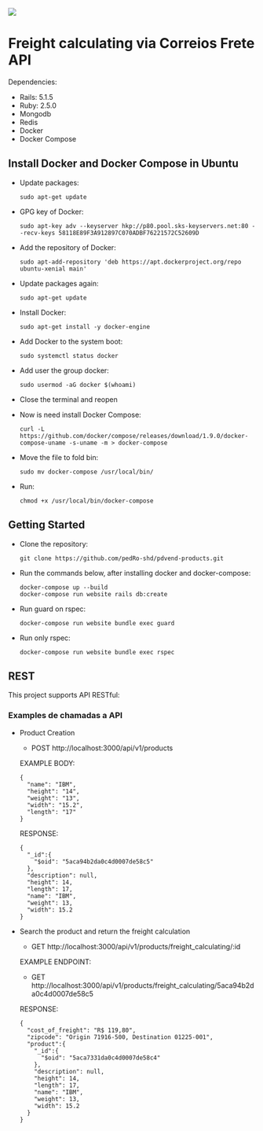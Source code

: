 <a href="https://codeclimate.com/github/pedRo-shd/pdvend-products/maintainability"><img src="https://api.codeclimate.com/v1/badges/78fba7fc8c936939a83d/maintainability" /></a>

# Freight calculating via Correios Frete API

Dependencies:
* Rails: 5.1.5
* Ruby: 2.5.0
* Mongodb
* Redis
* Docker
* Docker Compose

## Install Docker and Docker Compose in Ubuntu

* Update packages:
  ```
  sudo apt-get update
  ```

* GPG key of Docker:
  ```
  sudo apt-key adv --keyserver hkp://p80.pool.sks-keyservers.net:80 --recv-keys 58118E89F3A912897C070ADBF76221572C52609D
  ```

* Add the repository of Docker:
  ```
  sudo apt-add-repository 'deb https://apt.dockerproject.org/repo ubuntu-xenial main'
  ```

* Update packages again:
  ```
  sudo apt-get update
  ```

* Install Docker:
  ```
  sudo apt-get install -y docker-engine
  ```

* Add Docker to the system boot:
  ```
  sudo systemctl status docker
  ```

* Add user the group docker:
  ```
  sudo usermod -aG docker $(whoami)
  ```

* Close the terminal and reopen

* Now is need install Docker Compose:
  ```
  curl -L https://github.com/docker/compose/releases/download/1.9.0/docker-compose-uname -s-uname -m > docker-compose
  ```

* Move the file to fold bin:
  ```
  sudo mv docker-compose /usr/local/bin/
  ```

* Run:
  ```
  chmod +x /usr/local/bin/docker-compose
  ```

## Getting Started

* Clone the repository:
  ```
  git clone https://github.com/pedRo-shd/pdvend-products.git
  ```

* Run the commands below, after installing docker and docker-compose:
  ```
  docker-compose up --build
  docker-compose run website rails db:create
  ```

* Run guard on rspec:
  ```
  docker-compose run website bundle exec guard
  ```

* Run only rspec:
  ```
  docker-compose run website bundle exec rspec
  ```

## REST

This project supports API RESTful:

### Examples de chamadas a API
* Product Creation
  * POST http://localhost:3000/api/v1/products

  EXAMPLE BODY:
  ```
  {
    "name": "IBM",
    "height": "14",
    "weight": "13",
    "width": "15.2",
    "length": "17"
  }
  ```

  RESPONSE:
  ```
  {
    "_id":{
      "$oid": "5aca94b2da0c4d0007de58c5"
    },
    "description": null,
    "height": 14,
    "length": 17,
    "name": "IBM",
    "weight": 13,
    "width": 15.2
  }
  ```


* Search the product and return the freight calculation
  * GET http://localhost:3000/api/v1/products/freight_calculating/:id

  EXAMPLE ENDPOINT:
  * GET http://localhost:3000/api/v1/products/freight_calculating/5aca94b2da0c4d0007de58c5

  RESPONSE:
  ```
  {
    "cost_of_freight": "R$ 119,80",
    "zipcode": "Origin 71916-500, Destination 01225-001",
    "product":{
      "_id":{
        "$oid": "5aca7331da0c4d0007de58c4"
      },
      "description": null,
      "height": 14,
      "length": 17,
      "name": "IBM",
      "weight": 13,
      "width": 15.2
    }
  }
  ```
